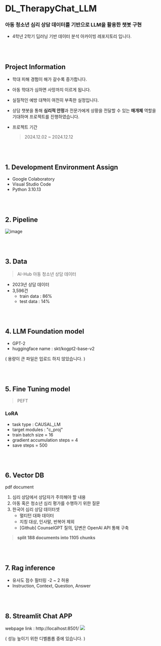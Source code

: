 # DL_TherapyChat_LLM
### 아동 청소년 심리 상담 데이터를 기반으로 LLM을 활용한 챗봇 구현
- 4학년 2학기 딥러닝 기반 데이터 분석 아카이빙 레포지토리 입니다.

<br/><br/>
## Project Information
- 학대 피해 경험이 해가 갈수록 증가합니다.
- 아동 학대가 심하면 사망까지 이르게 됩니다.
- 실질적인 예방 대책이 여전히 부족한 실정입니다.
- 상담 챗봇을 통해 **심리적 안정**과 전문가에게 상황을 전달할 수 있는 **매개체** 역할을 기대하며 프로젝트를 진행하였습니다.
- 프로젝트 기간

    > 2024.12.02 ~ 2024.12.12

<br/><br/>
## 1. Development Environment Assign
- Google Colaboratory
- Visual Studio Code
- Python 3.10.13

<br/><br/>
## 2. Pipeline
![image](https://github.com/user-attachments/assets/0115a878-07c5-447a-a04f-7aea28c73464)

<br/><br/>
## 3. Data
> AI-Hub 아동 청소년 상담 데이터
- 2023년 상담 데이터
- 3,596건
    - train data : 86%
    - test data : 14%
 
<br/><br/>
## 4. LLM Foundation model
- GPT-2
- huggingface name : skt/kogpt2-base-v2

( 용량이 큰 파일은 업로드 하지 않았습니다. )

<br/><br/>
## 5. Fine Tuning model
> PEFT
### LoRA
- task type : CAUSAL_LM
- target modules : "c_proj"
- train batch size = 16
- gradient accumulation steps = 4
 - save steps = 500

<br/><br/>
## 6. Vector DB
pdf document
1. 심리 상담에서 상담자가 주의해야 할 내용
2. 아동 혹은 청소년 심리 평가를 수행하기 위한 질문
3. 한국어 심리 상담 데이터셋
   - 멀티턴 대화 데이터
   - 지칭 대상, 인사말, 반복어 제외
   - [Github] CounselGPT
         질의, 답변은 OpenAI API 통해 구축

> **split 188 documents into 1105 chunks**

<br/><br/>
## 7. Rag inference
- 유사도 점수 필터링 -2 ~ 2 허용
- Instruction, Context, Question, Answer

<br/><br/>
## 8. Streamlit Chat APP
webpage link : http://localhost:8501/
<img src="https://github.com/user-attachments/assets/f9da09e1-3801-41af-9293-249a4876dc44.png">



( 성능 높이기 위한 디벨롭롭 중에 있습니다. )
